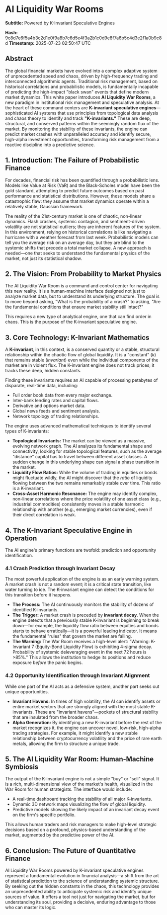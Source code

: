 # AI Liquidity War Rooms

**Subtitle:** Powered by K-Invariant Speculative Engines

**Hash:** 9c8d7e6f5a4b3c2d1e0f9a8b7c6d5e4f3a2b1c0d9e8f7a6b5c4d3e2f1a0b9c8d
**Timestamp:** 2025-07-23 02:50:47 UTC

## Abstract

The global financial markets have evolved into a complex adaptive system of unprecedented speed and chaos, driven by high-frequency trading and interconnected algorithmic agents. Traditional risk management, based on historical correlations and probabilistic models, is fundamentally incapable of predicting the high-impact "black swan" events that define modern market dynamics. This white paper introduces **AI Liquidity War Rooms**, a new paradigm in institutional risk management and speculative analysis. At the heart of these command centers are **K-invariant speculative engines**—sophisticated AI systems that use principles from topological data analysis and chaos theory to identify and track **"K-invariants."** These are deep, structural, and conserved patterns within the seemingly random flux of the market. By monitoring the stability of these invariants, the engine can predict market crashes with unparalleled accuracy and identify secure, high-alpha investment opportunities, transforming risk management from a reactive discipline into a predictive science.

## 1. Introduction: The Failure of Probabilistic Finance

For decades, financial risk has been quantified through a probabilistic lens. Models like Value at Risk (VaR) and the Black-Scholes model have been the gold standard, attempting to predict future outcomes based on past performance and statistical distributions. However, these models share a catastrophic flaw: they assume that market dynamics operate within a relatively stable, Gaussian framework.

The reality of the 21st-century market is one of chaotic, non-linear dynamics. Flash crashes, systemic contagion, and sentiment-driven volatility are not statistical outliers; they are inherent features of the system. In this environment, relying on historical correlations is like navigating a hurricane with a weather forecast from last week. Probabilistic models can tell you the average risk on an average day, but they are blind to the systemic shifts that precede a total market collapse. A new approach is needed—one that seeks to understand the fundamental physics of the market, not just its statistical shadow.

## 2. The Vision: From Probability to Market Physics

The AI Liquidity War Room is a command and control center for navigating this new reality. It is a human-machine interface designed not just to analyze market data, but to understand its underlying structure. The goal is to move beyond asking, "What is the probability of a crash?" to asking, "Are the fundamental conditions that ensure market stability still intact?"

This requires a new type of analytical engine, one that can find order in chaos. This is the purpose of the K-invariant speculative engine.

## 3. Core Technology: K-Invariant Mathematics

A **K-invariant**, in this context, is a conserved quantity or a stable, structural relationship within the chaotic flow of global liquidity. It is a "constant" (*k*) that remains stable (*invariant*) even while the individual components of the market are in violent flux. The K-invariant engine does not track prices; it tracks these deep, hidden constants.

Finding these invariants requires an AI capable of processing petabytes of disparate, real-time data, including:

- Full order book data from every major exchange.
- Inter-bank lending rates and capital flows.
- Derivative and options market data.
- Global news feeds and sentiment analysis.
- Network topology of trading relationships.

The engine uses advanced mathematical techniques to identify several types of K-invariants:

- **Topological Invariants:** The market can be viewed as a massive, evolving network graph. The AI analyzes its fundamental shape and connectivity, looking for stable topological features, such as the average "distance" capital has to travel between different asset classes. A sudden change in this underlying shape can signal a phase transition in the market.
- **Liquidity Flow Ratios:** While the volume of trading in equities or bonds might fluctuate wildly, the AI might discover that the *ratio* of liquidity flowing between the two remains remarkably stable over time. This ratio is a K-invariant.
- **Cross-Asset Harmonic Resonance:** The engine may identify complex, non-linear correlations where the price volatility of one asset class (e.g., industrial commodities) consistently moves in a stable harmonic relationship with another (e.g., emerging market currencies), even if their direct correlation is weak.

## 4. The K-Invariant Speculative Engine in Operation

The AI engine's primary functions are twofold: prediction and opportunity identification.

### 4.1 Crash Prediction through Invariant Decay

The most powerful application of the engine is as an early warning system. A market crash is not a random event; it is a critical state transition, like water turning to ice. The K-invariant engine can detect the conditions for this transition before it happens.

- **The Process:** The AI continuously monitors the stability of dozens of identified K-invariants.
- **The Trigger:** A market crash is preceded by **invariant decay**. When the engine detects that a previously stable K-invariant is beginning to break down—for example, the liquidity flow ratio between equities and bonds starts to behave erratically—it is a powerful leading indicator. It means the fundamental "rules" that govern the market are failing.
- **The Warning:** The War Room receives a high-level alert: "Warning: K-Invariant 7 (Equity-Bond Liquidity Flow) is exhibiting 4-sigma decay. Probability of systemic deleveraging event in the next 72 hours is >85%." This allows the institution to hedge its positions and reduce exposure *before* the panic begins.

### 4.2 Opportunity Identification through Invariant Alignment

While one part of the AI acts as a defensive system, another part seeks out unique opportunities.

- **Invariant Havens:** In times of high volatility, the AI can identify assets or entire market sectors that are strongly aligned with the most stable K-invariants. These are "invariant havens"—pockets of structural stability that are insulated from the broader chaos.
- **Alpha Generation:** By identifying a new K-invariant before the rest of the market recognizes it, the engine can uncover novel, low-risk, high-alpha trading strategies. For example, it might identify a new stable relationship between cryptocurrency volatility and the price of rare earth metals, allowing the firm to structure a unique trade.

## 5. The AI Liquidity War Room: Human-Machine Symbiosis

The output of the K-invariant engine is not a simple "buy" or "sell" signal. It is a rich, multi-dimensional view of the market's health, visualized in the War Room for human strategists. The interface would include:

- A real-time dashboard tracking the stability of all major K-invariants.
- Dynamic 3D network maps visualizing the flow of global liquidity.
- Predictive models showing the likely impact of an invariant decay event on the firm's specific portfolio.

This allows human traders and risk managers to make high-level strategic decisions based on a profound, physics-based understanding of the market, augmented by the predictive power of the AI.

## 6. Conclusion: The Future of Quantitative Finance

AI Liquidity War Rooms powered by K-invariant speculative engines represent a fundamental evolution in financial analysis—a shift from the art of statistical prediction to the science of understanding systemic structure. By seeking out the hidden constants in the chaos, this technology provides an unprecedented ability to anticipate systemic risk and identify unique sources of value. It offers a tool not just for navigating the market, but for understanding its soul, providing a decisive, enduring advantage to those who can master its logic.
